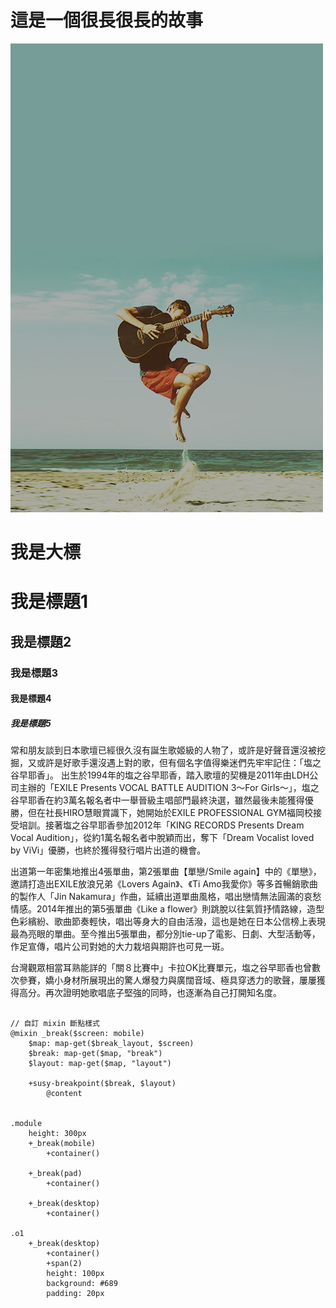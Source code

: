 這是一個很長很長的故事
===============

<a href="http://event.kkbox.com/user/stories/168216244" target="_blank">![](https://github.com/KKBOX-design-sharing/intro/blob/master/emotion_4.jpg)</a> 





我是大標
===============

# 我是標題1

## 我是標題2

### 我是標題3

#### 我是標題4

##### 我是標題5

常和朋友談到日本歌壇已經很久沒有誕生歌姬級的人物了，或許是好聲音還沒被挖掘，又或許是好歌手還沒遇上對的歌，但有個名字值得樂迷們先牢牢記住：「塩之谷早耶香」。
出生於1994年的塩之谷早耶香，踏入歌壇的契機是2011年由LDH公司主辦的「EXILE Presents VOCAL BATTLE AUDITION 3～For Girls～」，塩之谷早耶香在約3萬名報名者中一舉晉級主唱部門最終決選，雖然最後未能獲得優勝，但在社長HIRO慧眼賞識下，她開始於EXILE PROFESSIONAL GYM福岡校接受培訓。接著塩之谷早耶香參加2012年「KING RECORDS Presents Dream Vocal Audition」，從約1萬名報名者中脫穎而出，奪下「Dream Vocalist loved by ViVi」優勝，也終於獲得發行唱片出道的機會。

出道第一年密集地推出4張單曲，第2張單曲【單戀/Smile again】中的《單戀》，邀請打造出EXILE放浪兄弟《Lovers Again》、《Ti Amo我愛你》等多首暢銷歌曲的製作人「Jin Nakamura」作曲，延續出道單曲風格，唱出戀情無法圓滿的哀愁情感。2014年推出的第5張單曲《Like a flower》則跳脫以往氣質抒情路線，造型色彩繽紛、歌曲節奏輕快，唱出等身大的自由活潑，這也是她在日本公信榜上表現最為亮眼的單曲。至今推出5張單曲，都分別tie-up了電影、日劇、大型活動等，作足宣傳，唱片公司對她的大力栽培與期許也可見一斑。


台灣觀眾相當耳熟能詳的「關８比賽中」卡拉OK比賽單元，塩之谷早耶香也曾數次參賽，嬌小身材所展現出的驚人爆發力與廣闊音域、極具穿透力的歌聲，屢屢獲得高分。再次證明她歌唱底子堅強的同時，也逐漸為自己打開知名度。


```

// 自訂 mixin 斷點樣式
@mixin _break($screen: mobile)
	$map: map-get($break_layout, $screen)
	$break: map-get($map, "break")
	$layout: map-get($map, "layout")

	+susy-breakpoint($break, $layout)
		@content


.module
	height: 300px
	+_break(mobile)
		+container()
	
	+_break(pad)
		+container()
	
	+_break(desktop)
		+container()

.o1
	+_break(desktop)
		+container()
		+span(2)
		height: 100px
		background: #689
		padding: 20px

```
